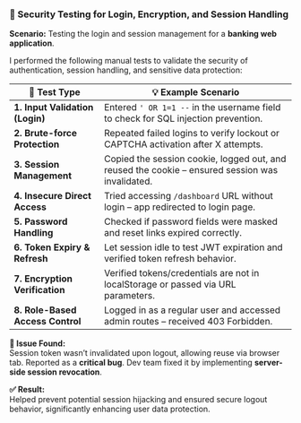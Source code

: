 ### 🔐 Security Testing for Login, Encryption, and Session Handling

**Scenario:** Testing the login and session management for a **banking web application**.

I performed the following manual tests to validate the security of authentication, session handling, and sensitive data protection:

| 🧪 Test Type                      | 💡 Example Scenario                                                                 |
|----------------------------------|-------------------------------------------------------------------------------------|
| **1. Input Validation (Login)**  | Entered `' OR 1=1 --` in the username field to check for SQL injection prevention. |
| **2. Brute-force Protection**    | Repeated failed logins to verify lockout or CAPTCHA activation after X attempts.   |
| **3. Session Management**        | Copied the session cookie, logged out, and reused the cookie – ensured session was invalidated. |
| **4. Insecure Direct Access**    | Tried accessing `/dashboard` URL without login – app redirected to login page.     |
| **5. Password Handling**         | Checked if password fields were masked and reset links expired correctly.          |
| **6. Token Expiry & Refresh**    | Let session idle to test JWT expiration and verified token refresh behavior.       |
| **7. Encryption Verification**   | Verified tokens/credentials are not in localStorage or passed via URL parameters.  |
| **8. Role-Based Access Control** | Logged in as a regular user and accessed admin routes – received 403 Forbidden.    |

**🔧 Issue Found:**  
Session token wasn’t invalidated upon logout, allowing reuse via browser tab. Reported as a **critical bug**. Dev team fixed it by implementing **server-side session revocation**.

**✅ Result:**  
Helped prevent potential session hijacking and ensured secure logout behavior, significantly enhancing user data protection.
